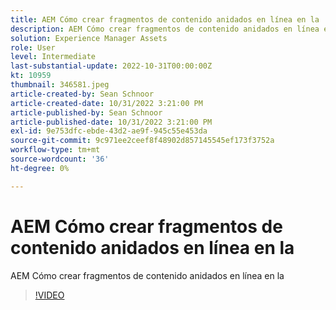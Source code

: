 ```yaml
---
title: AEM Cómo crear fragmentos de contenido anidados en línea en la
description: AEM Cómo crear fragmentos de contenido anidados en línea en la
solution: Experience Manager Assets
role: User
level: Intermediate
last-substantial-update: 2022-10-31T00:00:00Z
kt: 10959
thumbnail: 346581.jpeg
article-created-by: Sean Schnoor
article-created-date: 10/31/2022 3:21:00 PM
article-published-by: Sean Schnoor
article-published-date: 10/31/2022 3:21:00 PM
exl-id: 9e753dfc-ebde-43d2-ae9f-945c55e453da
source-git-commit: 9c971ee2ceef8f48902d857145545ef173f3752a
workflow-type: tm+mt
source-wordcount: '36'
ht-degree: 0%

---
```


# AEM Cómo crear fragmentos de contenido anidados en línea en la

AEM Cómo crear fragmentos de contenido anidados en línea en la

>[!VIDEO](https://video.tv.adobe.com/v/346581/?quality=12&learn=on)

